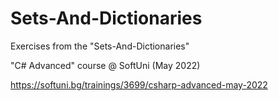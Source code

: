 # Sets-And-Dictionaries

Exercises from the "Sets-And-Dictionaries" 

"C# Advanced" course @ SoftUni (May 2022) 

https://softuni.bg/trainings/3699/csharp-advanced-may-2022
